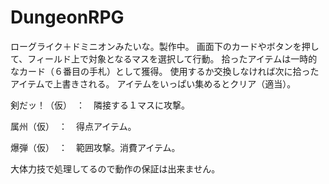 # DungeonRPG

ローグライク＋ドミニオンみたいな。製作中。
画面下のカードやボタンを押して、フィールド上で対象となるマスを選択して行動。
拾ったアイテムは一時的なカード（６番目の手札）として獲得。
使用するか交換しなければ次に拾ったアイテムで上書きされる。
アイテムをいっぱい集めるとクリア（適当）。


剣だッ！（仮）　：　隣接する１マスに攻撃。

属州（仮）　：　得点アイテム。

爆弾（仮）　：　範囲攻撃。消費アイテム。


大体力技で処理してるので動作の保証は出来ません。
